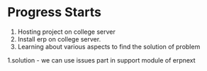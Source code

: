 # Progress Starts

1. Hosting project on college server
2. Install erp on college server.
3. Learning about various aspects to find the solution of problem


1.solution - we can use issues part in support module of erpnext
